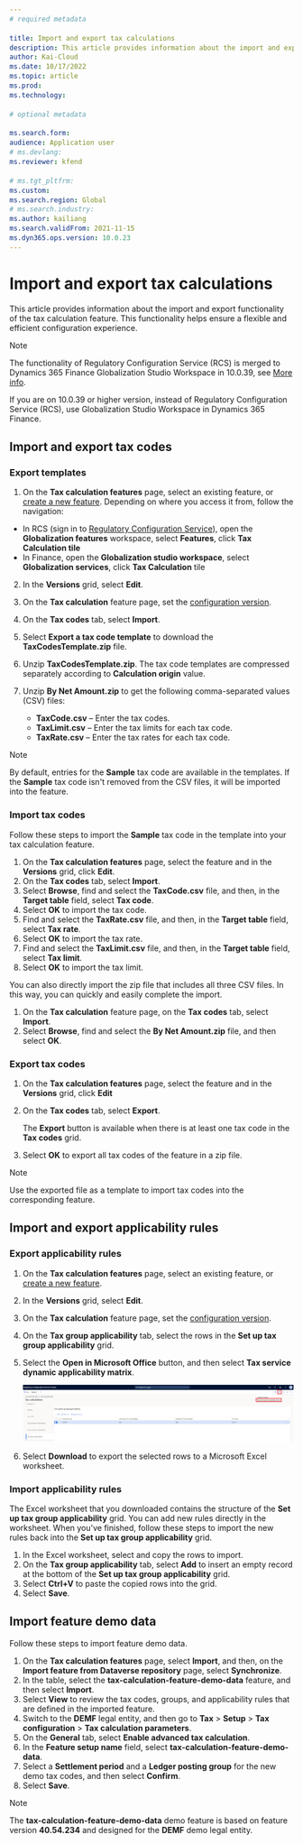 ```yaml
---
# required metadata

title: Import and export tax calculations
description: This article provides information about the import and export functionality of the tax calculation feature.
author: Kai-Cloud
ms.date: 10/17/2022
ms.topic: article
ms.prod: 
ms.technology: 

# optional metadata

ms.search.form:
audience: Application user
# ms.devlang: 
ms.reviewer: kfend

# ms.tgt_pltfrm: 
ms.custom: 
ms.search.region: Global
# ms.search.industry: 
ms.author: kailiang
ms.search.validFrom: 2021-11-15
ms.dyn365.ops.version: 10.0.23
---
```

# Import and export tax calculations

This article provides information about the import and export functionality of the tax calculation feature. This functionality helps ensure a flexible and efficient configuration experience.

> [!NOTE]
> The functionality of Regulatory Configuration Service (RCS) is merged to Dynamics 365 Finance Globalization Studio Workspace in 10.0.39, see [More info](./workspace/merge-rcs-to-gsw.md).
>
> If you are on 10.0.39 or higher version, instead of Regulatory Configuration Service (RCS), use Globalization Studio Workspace in Dynamics 365 Finance. 

## Import and export tax codes

### Export templates

1. On the **Tax calculation features** page, select an existing feature, or [create a new feature](global-get-started-with-tax-calculation-service.md#configure-tax-calculation-feature).
   Depending on where you access it from, follow the navigation:

 - In RCS (sign in to [Regulatory Configuration Service](https://marketing.configure.global.dynamics.com/)), open the **Globalization features** workspace, select **Features**, click **Tax Calculation tile**
 - In Finance, open the **Globalization studio workspace**, select **Globalization services**, click **Tax Calculation** tile 
   
2. In the **Versions** grid, select **Edit**.
3. On the **Tax calculation** feature page, set the [configuration version](global-get-started-with-tax-calculation-service.md#configure-tax-calculation-feature).
4. On the **Tax codes** tab, select **Import**.
5. Select **Export a tax code template** to download the **TaxCodesTemplate.zip** file.
6. Unzip **TaxCodesTemplate.zip**. The tax code templates are compressed separately according to **Calculation origin** value.
7. Unzip **By Net Amount.zip** to get the following comma-separated values (CSV) files:

    - **TaxCode.csv** – Enter the tax codes.
    - **TaxLimit.csv** – Enter the tax limits for each tax code.
    - **TaxRate.csv** – Enter the tax rates for each tax code.

> [!NOTE]
> By default, entries for the **Sample** tax code are available in the templates. If the **Sample** tax code isn't removed from the CSV files, it will be imported into the feature.

### Import tax codes

Follow these steps to import the **Sample** tax code in the template into your tax calculation feature.

1. On the **Tax calculation features** page, select the feature and in the **Versions** grid, click **Edit**.
2. On the **Tax codes** tab, select **Import**.
3. Select **Browse**, find and select the **TaxCode.csv** file, and then, in the **Target table** field, select **Tax code**.
4. Select **OK** to import the tax code.
5. Find and select the **TaxRate.csv** file, and then, in the **Target table** field, select **Tax rate**.
6. Select **OK** to import the tax rate.
7. Find and select the **TaxLimit.csv** file, and then, in the **Target table** field, select **Tax limit**.
8. Select **OK** to import the tax limit.

You can also directly import the zip file that includes all three CSV files. In this way, you can quickly and easily complete the import.

1. On the **Tax calculation** feature page, on the **Tax codes** tab, select **Import**.
2. Select **Browse**, find and select the **By Net Amount.zip** file, and then select **OK**.

### Export tax codes

1. On the **Tax calculation features** page, select the feature and in the **Versions** grid, click **Edit**
2. On the **Tax codes** tab, select **Export**.

    The **Export** button is available when there is at least one tax code in the **Tax codes** grid.

3. Select **OK** to export all tax codes of the feature in a zip file.

> [!NOTE]
> Use the exported file as a template to import tax codes into the corresponding feature.

## Import and export applicability rules

### Export applicability rules

1. On the **Tax calculation features** page, select an existing feature, or [create a new feature](global-get-started-with-tax-calculation-service.md#configure-tax-calculation-feature).
2. In the **Versions** grid, select **Edit**.
3. On the **Tax calculation** feature page, set the [configuration version](global-get-started-with-tax-calculation-service.md#configure-tax-calculation-feature).
4. On the **Tax group applicability** tab, select the rows in the **Set up tax group applicability** grid.
5. Select the **Open in Microsoft Office** button, and then select **Tax service dynamic applicability matrix**.

    [![Exporting applicability rules to Microsoft Excel on the Tax calculation feature page.](../media/tax-cal-import-export-1.png)](/media/tax-cal-import-export-1.png)

8. Select **Download** to export the selected rows to a Microsoft Excel worksheet.

### Import applicability rules

The Excel worksheet that you downloaded contains the structure of the **Set up tax group applicability** grid. You can add new rules directly in the worksheet. When you've finished, follow these steps to import the new rules back into the **Set up tax group applicability** grid.

1. In the Excel worksheet, select and copy the rows to import.
2. On the **Tax group applicability** tab, select **Add** to insert an empty record at the bottom of the **Set up tax group applicability** grid.
3. Select **Ctrl+V** to paste the copied rows into the grid.
4. Select **Save**.

## Import feature demo data

Follow these steps to import feature demo data.

1. On the **Tax calculation features** page, select **Import**, and then, on the **Import feature from Dataverse repository** page, select **Synchronize**. 
2. In the table, select the **tax-calculation-feature-demo-data** feature, and then select **Import**.
3. Select **View** to review the tax codes, groups, and applicability rules that are defined in the imported feature.
4. Switch to the **DEMF** legal entity, and then go to **Tax** \> **Setup** \> **Tax configuration** \> **Tax calculation parameters**.
5. On the **General** tab, select **Enable advanced tax calculation**.
6. In the **Feature setup name** field, select **tax-calculation-feature-demo-data**.
7. Select a **Settlement period** and a **Ledger posting group** for the new demo tax codes, and then select **Confirm**.
8. Select **Save**.

> [!NOTE]
> The **tax-calculation-feature-demo-data** demo feature is based on feature version **40.54.234** and designed for the **DEMF** demo legal entity.
